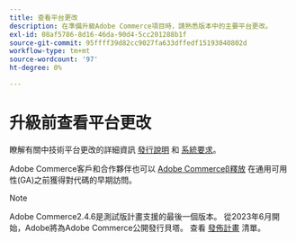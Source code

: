 ```yaml
---
title: 查看平台更改
description: 在準備升級Adobe Commerce項目時，請熟悉版本中的主要平台更改。
exl-id: 08af5786-8d16-46da-90d4-5cc201288b1f
source-git-commit: 95ffff39d82cc9027fa633dffedf15193040802d
workflow-type: tm+mt
source-wordcount: '97'
ht-degree: 0%

---
```


# 升級前查看平台更改

瞭解有關中技術平台更改的詳細資訊 [發行說明](../../release/release-notes/overview.md) 和 [系統要求](../../installation/system-requirements.md)。

Adobe Commerce客戶和合作夥伴也可以 [Adobe Commerceβ釋放](../../release/beta.md) 在通用可用性(GA)之前獲得對代碼的早期訪問。

>[!NOTE]
>
>Adobe Commerce2.4.6是測試版計畫支援的最後一個版本。 從2023年6月開始，Adobe將為Adobe Commerce公開發行貝塔。 查看 [發佈計畫](../../release/schedule.md) 清單。
